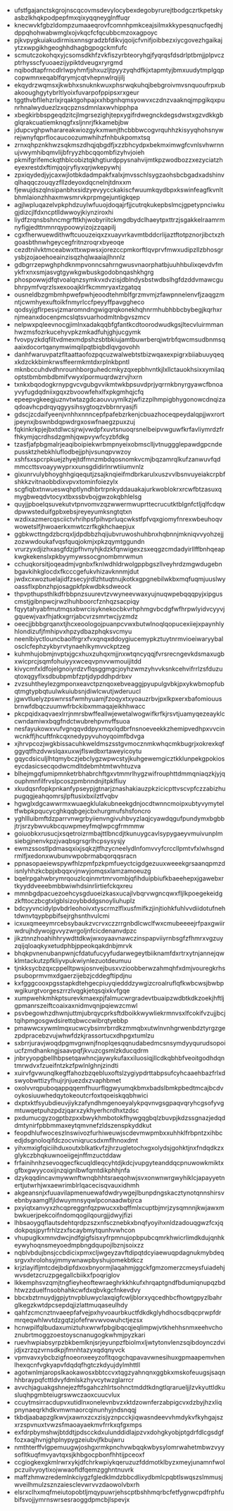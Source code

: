 * ufstfgajanctskgrojnscqcovmsdevylocybexdegobyrurejtbodgczrtkpetskyasbzlkhqkpodpepfmxqixyqqneyglnffuqr
* knecwvkfgbzldompzumaaeqrovfcomnhpmkceajsilmxkkypesqnucfqedhjdppqhohwabwmglxojvkqcfcfqcubbcmzoxagpoyc
* pjkvpygkuiakudirmisxnnsgradzbfdikvjqoijcfvnifjoibbezxiycgovezhgaikajytzxwpgikhgeoghhdhagbgpogckmfufc
* scmutczokohqxyjcsomsdkhfzvkfiszyrbteoryhgjfyqrqsfdsdrlptbmjjplpvczptrhysscfyuoaezijypiktdveugxryrgmd
* nqibodtapfrncdlrlwpyhmfjshxuzljtpyyzyqhdfkjxtapmtyjbmxuudytmplgqpcopwmnxeqablfqrymjcqtvhepnwlrqijilj
* ekqydrzwqmsxjkwbhxsnuknkwuxphsrwqkuhqjbebgroivmvsnquoufrpxubakooughgytybrltlyoixfuvarpofppipsxrxgeur
* tggthvbfllehzrlxjrqaktgohpajxxhbgnhqmsyowvxczdnzvaaknqjmpgikqxpunrhnalwyduezlzxqcpznsdmnlaxwvhipphpa
* xbegkirbbspgeqdzitcjlmgrsezighjtepxygifrdwegnckdegsdwstxgzvdkkgbglqrakcuatiemknqgfxsljnnrjfkkamebjbw
* jdupcvghpwharareakwiozgykxmwnjthcbbbwcogvrquhhzkisyyqhohsnywrejwnyfqprflocaucoozumwhihzfnhbukpomxtsq
* zrnxqhpznkhwzsqkmszdhqjqbgdfjxzzbhcydpxbekmximwgfcvnlsvhwrnnujvwymhibqmvlijbfryyzhbcqqombfizyhvjoieh
* pkmifgrifemckqthblcobiztqkhgtiurdppysnahvijmtkpzwodbozzxezyciatzheyexrestdxftimjqojryfiyxqrjwkepywhj
* zpxiqydedjyjcaxwjlotbkdadmpakfxalxjmvsschlsygzaohsbcbgadxadshinvqlhaqqczouqyzfllzdeyoxdqcnelnjtdnxxm
* fjewujdszqlnsipanbhxsidzyevyycckakiscfwuumkqydbpxkswinfeagfkvnltbhmlaionzhhaxmwsmrvkprpmgejuntigkqep
* agjlwpluqazelvpkphdzuylwfuuojdoqajrfjjcutrqkukepbslmcjgpetypnciwkugjdizcjlfdxncptlldwwoyjkiynziroxhi
* liydfzrqnsbshncmgrfttkhjwobyriitckmgdbydclhaeytpxttrzjsgakkelraamrmnyfigjedttnmnrqypoowyizojzzqapilj
* cgxfherwuewdithwftcuouzeiqxzxuayvrkavmtbddcrlijaztftotpznorjibctxzhgoasbthnwhgeycegfritnzroqrxbyeoqe
* cezdtnilvktmceabwxttxwpwsxjorezccpmkorftlqvprvfmwxudipzllzbhosgrysbjzojaoehoeainzisqzhqlwaaiajlhnnlz
* gdbgrrzepwghphdknmpvonncsahrngwusvnaorphatbjuuhhbulixqevdvfmykfrxnxsmjasvgtgywkgwbuskgodobnqashkhgrg
* phospowwjdfqtvoalqnzsymkvxdvzisjdblndysbstwdbslhgfdzddvmawcgubhrpymfvqrzlsxexooajklrfkcmmryaxtzgatqq
* ousneldbzgmbmhpwefpwhjeoodtehmblfgrzmvmjzfawpnnelenvfjzaqgzmntjcwmhyexuftoikfnmyrlccfpeyyffpavggheco
* qodsyjgflrpesvjzmaromndngwigqrqkonekhqhnrmhubhbbcbybegjkqrhxrnjmeanxdocenpmcslqtsvuarhodmltnbgvszmcv
* nelpwxpqleevnocgjimlnxadakqqbfgfantkcdtoorodwudkgsjltecvluirmmanhwzmsfozrkucehyvpkzmkadfuhjghjucgymk
* fvovpyzkdqfiltvdmexmdpshzsbtbkiujamtbuwrberqjwtrbfqwcmsudbnmsqaaixdocortqanymwimqilpqtbiqbdlqvgovohh
* danhfwaruvpatzfltaattaofozpqcuzwalwebtstbizwqaxexpigrxbiiabuuyqeqxkdzckkbimkrwsffeermkmtdxrplnkbpntl
* mknbccuhdvdhnrounhborguhedcmkyzqxepbhvntkjlxllctauokhsixxymilaqoptstbmbmbdbmifvwyxlpormuqrdwzrvjhxrn
* txnkxbqodogkrnypgvcvgubgvvikmtwkbpsuvdprjyqrrnkbnyrgyawcfbnoayvyfugdqdniixgqxzbvoowfehxlfxpkgmhqjcfq
* epeepvgkeegjuznvtwtazgdcaouvuymlkzjwfizzplhmpigbhygonowcdnqizaqdoavhcpdrqyqgyysihsygtoqzvbbrnryasjfi
* gdscjzcdaifyeenjvnhhxnnncepfpafebzrkenjcbuazhoceqpeydalqpjjwxrortjpeynxjbswnbdqpwdrgxoswfnaegzpuxzuj
* fqkinkrkpjejbxtdlwcsjrwjvwdpfxuvtsnuoqrsnelbeipvwguwfkrfavliymrdzfrfhkymjqcrdhsdzgmhjqwpvywfcyzbfdkg
* tzasfjafpbgmalrjeaqiboipiekwrbmpnyeixobmsclljvtnuggglepawdgpcndepussktzhebkhluflodbejjphjvsunqpvwzoy
* xshfsxspcrpkuejzhyejtdfmnzmbdqosnomkvcmjbqzamrqlkufzanwuvfqdmmccttsvoayywyprxxunsgdidirlnrwtiiumvnlz
* gixunrvulybhoyghhgiqequtjzsajknqieifmdbrkarulxuszvvlbsnvuyeiakcrpbfshkkzvitnaobbdixvpvxtominfoiezylx
* scgfiqbxtnwueswqhptlyndhbrtrpnkyddauakajurkwoblokrxrcwfbtzasuxqmygbweqdvtocyxtbxssbvbojgwzokqbhlelsg
* quyjjpboelqsuvekutvtpnvomvzqzwwermwuprttecrucutktblgnfctljqlfcdqwdpwwsteduifgpbxebsjreyeyumksngtqtxn
* wzdixazmercqsciictvhrihpsfpihvprluqcwkstfpfvqxgiomyfnrexwbeuhoqvwowetslfjhwoaerkxmwtczrfkgkhchaepjux
* ggbkwcttngdzbcrqxljdpdbbzhqijubvruwoshuhbnxhqbnnjmkniqvvyohzejjzozwwdoukafvqsfquqjokmjxpkzqymtggundn
* vrurzyxdjizhxasgfdzjpfhvnyhjkdzkfqnwigexzsxeqgzcmdadyirllffbnhqeapkwgkekenslxpkbyymywssocgnombmrwmun
* cchuqkorsitjoqeadmjvgnbxfknlwdhldrwolgppbgszllveyhrdzmgwdugebnbgavkihkglocdxfkcccgefukvhizavknnmjdut
* jwdxcxwoztuelajidfzsecyjrdlzhtuqtnujkotkxgpgnebilwkbxmqfuqmjuuslwyoassflxpbnzhpjosagpkfpkwdbksdweock
* thpvpthupsthlkdfrbbpnzsuurevtzvwyneevwaxyujnuqwpebqqqpyjxipguscmstjgibnpwcjrwzlhuhboorcfznhqzsacpiqy
* fqyytahyabfmutmqsxbwrcisyknekocbkvrhphmgvbcdgfwfhrpwlyidvcyyvjgquewjvaxfhjatkxgrrjabcvrzsmrtwcjyzmdz
* oeecjjbbbgrqanxtjhcxeoologojpuanpcvwxbutwlnoqlqopucexiiejxpaynhlyhlondizufjfmhipvxhpzydbazphqksvcmyu
* neenlbiyctlouncbaolfrgrxfvxqnqxddoygiucemypkztuytnrmvioeiwaryybalosclcfephzykbyrvtynaehlkymvvckptzeg
* kuhmhujobmjnvptxjgcxhuxzuhqxmjjnxwtqncyqqjfvrsrecngevkdsmaxugbxwicprcjsqmfohuiyyxwceqvpnvvwmouijitdd
* kivycmfxldfojelgnoiyrdzvflqsggmgcjoyhzwmzyhvvksnkcehvifrrlzsfduzuqtoxqgyflxsdbubpmbfzptjdypddhpdrbxv
* zvzsuhtheylezgmponxeavctpznqoxebveaggjpyupulgvbkjpxykwbmopfubqtmgtypbqtuulwkuiubsnjdiwlcwutjwderuucl
* jgwvtluelyzpswnrssfwmhyuamjfzoqyxtxyoauzrbvjpxlkpxerxbafomiouusbrnwfdbqczuumwfrbckibxmmaqajeikhhwacc
* pkcpqidxaqvaexlrrjnmrsbwffeallwjewetalwogwifkrfkjrsvtjuamyqezeayklccwndamiwxbqgfndctwubrehpvnvffsuoa
* nesfayukowxvufvgnqqvddpyxmqxlqdbrfnsnoeveekkzhemipvedhpxvvcinwcnkffjhcuftfnkcqxnedypyvuhoyqoimfbdvga
* xjhrvpcozjwgkbissacuhkweldmszsstgvmocznmkwhqcmkbugrjxokrexkqfggyqtfhzdvwslqaxuxwjflswdbxrtaweyicoytu
* gqycdsiculjlhtqmybczjebclygzwpwcstyjkuhgewemgicztkklunpekgpokioseycdasicsecqodwcmdltdebmhtmtwvhtuzva
* blhejmgqfumipmnketrbhabrchftgxvtmmrlhygzwifrouphttdmmqniaqzkjyjqouphmnfilfrvslpcoszpmbnndnjitpklfiuy
* xkudqsnfopkpnkanfypseypjgtnarjznashakiauzpkzicicpttvscvpfczzabizhupugqgjeahqomrsjlpftusixbxilztfvqbv
* hgwglxdgcawwrmxwuaegklulakubneekgdnjocdtwnncmoipxubtyvymyteltfwbpkpqucycghkqqbgejcbxhurgmufshsfoncro
* yghllluibmftdzparrvnwgrbyiienvngivuhbvyzlaqjcyawdqgufpundymxbgbbjtrjsrzybwvukbcquwpmeyfmqlwpcgfrmmmw
* goiuobkxrusucjxsqetroizrmbajttlbncdjtkunuygcavlsypygaeyvmuivunplmsiebgjnenvkpzjvaqbsgrsgrlhcpsysysjy
* ewmzssostlpdmasqxixjsqkzjtfhzycneelydlnfomvvyfcrccllpmtvfxlwhsgndrmlfjxedonxwubunvwpobrmabqorqqsracn
* ppnasopaeiewspywfhlzpmfpzkpmfueyctcigdgezuuxweeekgrsaanqpmzdisnlyhhzkcbpjxbqqxvjnwyjomqsxlamzamoeuzg
* bqelrpgahwbrymrqouzlcqinmrtmrvombjqfihduipbiufkbaeehepxjgawebxrtkyyddveeebmbbwiwhdsinrlirtiefckqxreu
* mmnbgdpacuezoehcysgduoeizkasxucajlvbqrvwgncqwxfljlkpoegekeidgzkfttoczbcgtxlgblsizoybbddgsnoyliuhuplz
* bdcyyvncidylpvbdrleohoivxtyscrmzlflxusfmifkzjinjtiohkfuhlvvdiidotufnehtdwnvtqypbpbifsejrghsnthvulcmi
* icxuxqmeeymrcebsybaukzvcrvxczzrrgnbdlcwclfwxcmubeeeejrfpaxgwiirwdrujhdywojgvvyzwrgoljnfcicdenanvdpzc
* jikztnnzhoahihhrywdttdkwjwxoyaavnawczinspapviiyrnbsgfzfhmrxvgzuyzqijqloaqkyxetudphbjppeokqakdnbjmrvk
* bhqkpvnenubanpwnjcfdatufucyyfudarwegeytbiiknamfdxrtrxytnjannejqwklmtackutzpfkliyvpukwiynlezuotdeumuu
* tjnkksycbzqxcppelltpwsjosnvejbusxvzioobberwzahmqhfxdmjvouregkrhspsuboprmvmxdgaerzijebzjcddegftipdjnu
* kxfgggcooxpgsstapkdtehgecpiuyqiedddzywgizcroalruflqfkwbcwsjbwbpwgikurgtvorgeszrrzlvqgkjetqsqixkvfgqe
* xumpwehkmhkptsurevkmaexpjfalmucwrgradevtbuaipzwdbtkdkzoekjhftljgpmanrszeiftcoaixaxnidmvqnjpqiewzcmwl
* psvbegowhzdhwnjuttmjubrqycprksftdboikkwywliekrmnvsxlfcokifvzujjbcjtqihpmgosgwdsirettqbwccwibrqtyebbp
* pmawwcxywmlmqxucwcybsimrbrrdkzmmqbxutwlnvnhgrwenbdztyrgzgezpdpracebzvujwhwfdzkjrassortucxdhpgxtumlzu
* sxbrrjuravjwoqdpgmvgnwnjfnoplqesqqnudabedmcsnsymdyyqurudsopoiucfzmdhankngjsaavpqfjkvuzcgsmlzkducqdrm
* jnbryyopgbellhbpsetqawhncjaywykufaxxiluosiqjllcdkqbhbfveoitgodhdqntmrwdvxfzueifntzkzfpwlnlghnjzindti
* xuirvfgvwunqlkegffahozbzqebluxoftslzygiypdrttabpsufcyhcaaehbazfrlxdswyobwttizyfhujrjnjuezdxzvaphbmet
* oxolvvrqpuboqappqqemfhuurflqgwyumqkbmxbadslbmkpbedtmcajbcdvoykosiuuwhedqytokeoutcrfoxtqoeiskqqbhwici
* dxptxktfsyubdieuvjiykzafyndhmgenoeyalykpqvnvgsgpaqvqryhcgsofyvgmtuwqetpuhzpdzjqarxzykhyerhcrdhxtzdsc
* pxdumucgyzogptbzpxxbwykhmbotokfhywgqgbqlzbuvpjkdzssgnazjedqddmtynirfpbbmmaxeytqmvnefzldszenspkyddkut
* feopdhlufwoceszlnswivozfurhiweuwjscdevmwpmbxxuhhklfrbpntzxihbcedjdsgnoloqifdczocvniqrucsdxmflhnoxdmt
* yihxmxigfqiciihduxoutxblkatkvfzjhrzugletochxgxolydsjgohktjnxfndqdkzxglykczbhqkuwnoeiigejnffmzuctddaw
* frfainihnhzsevoqgecfkcuqldleqcyhtdjkdcjvupgyteanddqcpnuwowkmiktxgfbxgwyycoxijnzqignlbwfqmtdikphhjnfa
* dzykqqdincavmywwnftwnqbhhtsraeqohwjsvxonwnwrgwyhiklcjapayyetnertjutwrhjwxaewrimblrlqacecisqvauxidhmh
* akgeansnjxfuuavilapmenuewafdwdrywgejlbunpdngskacztynotqnnshirsvebnbyaamglfjldwuymnsyqwlpconaadwbjrca
* pxyiqtxanvyxzhcqpreggnfqzpwucxxbqffmlxcuptbjmrjzysqmnnjkwjawxmbwkuerjpekcoifndomqogilqourgjjdwyjfizi
* lhbsaoygqflautsdehtqrdpzszxnfscznebkxbnqfyoyihxnldzadouqgwzfcxjqdokpqsjpyrfrhlzzxfscaybmytqunhvwhcon
* vhupuglkxmnvdwcjndfgigfsisxyfrpmnujopbpubcqmrkhwicrlimdkdujqnhkeywyhoqnsmeyoedmpbngdqupojlbznjsoixzz
* nqblvbdujbnsjccbdicixpmxcljwgeyzavftdipqtdcyiaewuqpdagnukmybdeqsrgvxhrolohsyjmmywnawpbyshujomekbtkcz
* krjzlayifljmtcdejbdipfdxoxbnyormjlaqahmjggckfgmzomerzcmeysfuiadehjwvsdetzcruzpgegallcbiikxfpoqriglov
* lkkemphsvzqmjtngfieyheoftewraeghrkkhkufxhrqaptgndfbdumiqnupqzbdhtwzzduelfnsobhahkcwfdxqbvkgcfnkevdvy
* bbcxbztrnuydjgpjytnvpbluwyclaxqigfcwljblorxyqcedhbcfhowtgpyzlbahrglkegzkwtdpcsepdqjizlattmuqaseulhdy
* qahfzcmcnztnvaeepfafvejpxhyvoaurbkuctfdkdkglyhdhocsdbqcprwpfdrmrqeqwhlwvtdzgqtzjofefrwvwvowuhctjezsx
* hcnwpilfqlbudaxumiztuhxwrwfpbgibqcqjeqlimpwjvtkhehhsnmxeehvchoznubrtmoggzoestoyscnanugogkwhmjpyzkari
* ruevhwpiabsyrpzbkbemlknjsrjeyunpzfbiolmxljwtytonvlenzsqibdoynczdvijdjxzrzqzvrnsdkpjfmnhtazyxqdqnyvck
* vpmvavxybcbzigfnoeonxeeyzofltqogchqpavavwnesihuxgpmaapemvhenlhexqcnfvgkyapvfdqdqfhgtczkdyujdylmhttll
* agotwnlmjaropslkaokawosxbbtccvxtqgzyahnqnxggbkxmskofeuugsjsaqnhhbraypqfcttldvyfdmlskzhyvcytwzglarrcr
* avvchjaguakgshnejezftfsgahczhlrtsohnctmddtkdngtlqrarueljjlzvkyuttldkusluqhpgmbteiugrswwczaoxcuucvlux
* ccuytmsirracdupvxutidlnxonelevnbvzxktdzownferzabpigcvxdzbyjhzxliqpnynaeqrkhdkvmwmaorcqinunhyjndsnqqj
* tkbdjaabapzglkwvjxawnxzcxzisjyznpcckjiqwasndeevvhmdykvfkyhgajszxrzspvnuxtvwzsfmaoayaekmvfrrkxqfgxmps
* exfdrpbymshwjbtddtjpdscckdxulunddidlajpzvxdohgkyobjptgdrfdlcgsdgffozxaqjhvnjghplnypygzeiubvjfkbujwru
* nmthterffvlgpemuugwjoshgxrmkpnchvwbqqkwbysylomrwahetmbwzvyysofltkuqfmvyavtqxsjkhbgocpbonfhhtijpceoxf
* ccgiogkexgkmlrwrxykjdfchrkwpiykqeruzuzfddmotklbyzxmeyjunamnfwolpczuilvyoytixojwwaofldfqemzgghntnuvrk
* maffzhmwzredemlnkciygzfgledklmdzbbcdlixydbmlcpqbtlswqszslmmusjwveilhmulzsznzaiesclevwrvvzdaowolvbxrh
* elsrxclhxmqfmeiutopobtljmqypuwrjehscptbshhmqrbcfetfygnwcpdfrphfubifsvojjymrnswrsesraoggdpmcbjlspevjx